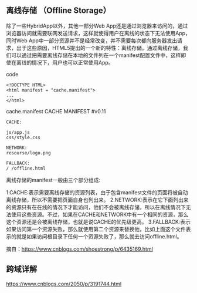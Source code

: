 离线存储 （Offline Storage）
---
除了一些HybridApp以外，其他一部分Web App还是通过浏览器来访问的，通过浏览器访问就需要联网发送请求，这样就使得用户在离线的状态下无法使用App，同时Web App中一部分资源并不是经常改变，并不需要每次都向服务器发出请求，出于这些原因，HTML5提出的一个新的特性：离线存储。通过离线存储，我们可以通过把需要离线存储在本地的文件列在一个manifest配置文件中，这样即使在离线的情况下，用户也可以正常使用App。

code
	
	<!DOCTYPE HTML>
	<html manifest = "cache.manifest">
	...
	</html>
	
cache.manifest
	CACHE MANIFEST
	#v0.11

	CACHE:

	js/app.js
	css/style.css

	NETWORK:
	resourse/logo.png

	FALLBACK:
	/ /offline.html
	
离线存储的manifest一般由三个部分组成:

1.CACHE:表示需要离线存储的资源列表，由于包含manifest文件的页面将被自动离线存储，所以不需要把页面自身也列出来。
2.NETWORK:表示在它下面列出来的资源只有在在线的情况下才能访问，他们不会被离线存储，所以在离线情况下无法使用这些资源。不过，如果在CACHE和NETWORK中有一个相同的资源，那么这个资源还是会被离线存储，也就是说CACHE的优先级更高。
3.FALLBACK:表示如果访问第一个资源失败，那么就使用第二个资源来替换他，比如上面这个文件表示的就是如果访问根目录下任何一个资源失败了，那么就去访问offline.html。

摘自：https://www.cnblogs.com/shoestrong/p/6435169.html


跨域详解
---
https://www.cnblogs.com/2050/p/3191744.html
